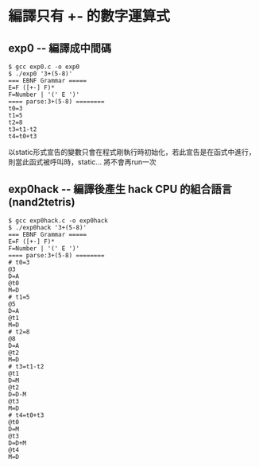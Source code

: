 # 編譯只有 +- 的數字運算式

## exp0 -- 編譯成中間碼


```
$ gcc exp0.c -o exp0
$ ./exp0 '3+(5-8)'
=== EBNF Grammar =====
E=F ([+-] F)*
F=Number | '(' E ')'
==== parse:3+(5-8) ========
t0=3
t1=5
t2=8
t3=t1-t2
t4=t0+t3
```
以static形式宣告的變數只會在程式剛執行時初始化，若此宣告是在函式中進行，則當此函式被呼叫時，static... 將不會再run一次


## exp0hack -- 編譯後產生 hack CPU 的組合語言 (nand2tetris)

```
$ gcc exp0hack.c -o exp0hack
$ ./exp0hack '3+(5-8)'
=== EBNF Grammar =====
E=F ([+-] F)*
F=Number | '(' E ')'
==== parse:3+(5-8) ========
# t0=3
@3
D=A
@t0
M=D
# t1=5
@5
D=A
@t1
M=D
# t2=8
@8
D=A
@t2
M=D
# t3=t1-t2
@t1
D=M
@t2
D=D-M
@t3
M=D
# t4=t0+t3
@t0
D=M
@t3
D=D+M
@t4
M=D
```